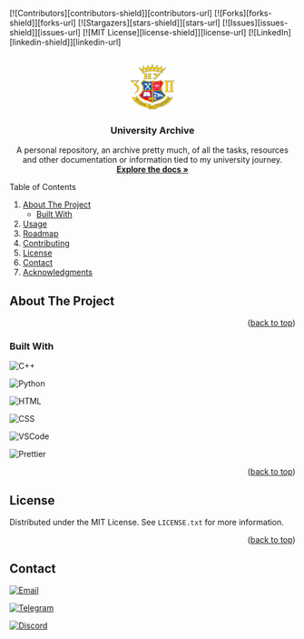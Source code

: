 <a name="readme-top"></a>

[![Contributors][contributors-shield]][contributors-url]
[![Forks][forks-shield]][forks-url]
[![Stargazers][stars-shield]][stars-url]
[![Issues][issues-shield]][issues-url]
[![MIT License][license-shield]][license-url]
[![LinkedIn][linkedin-shield]][linkedin-url]

<!-- PROJECT LOGO -->
<br />
<div align="center">
  <a href="https://github.com/seesmof/university">
    <img src="./blueprint/logo.png" alt="Logo" width="80" height="80">
  </a>

<h3 align="center">University Archive</h3>

  <p align="center">
    A personal repository, an archive pretty much, of all the tasks, resources and other documentation or information tied to my university journey.
    <br />
    <a href="https://github.com/seesmof/university"><strong>Explore the docs »</strong></a>
    <br />
  </p>
</div>

<!-- TABLE OF CONTENTS -->
<summary>Table of Contents</summary>
<ol>
    <li>
        <a href="#about-the-project">About The Project</a>
        <ul>
            <li><a href="#built-with">Built With</a></li>
        </ul>
    </li>
    <li><a href="#usage">Usage</a></li>
    <li><a href="#roadmap">Roadmap</a></li>
    <li><a href="#contributing">Contributing</a></li>
    <li><a href="#license">License</a></li>
    <li><a href="#contact">Contact</a></li>
    <li><a href="#acknowledgments">Acknowledgments</a></li>
</ol>

<!-- ABOUT THE PROJECT -->

## About The Project

<p align="right">(<a href="#readme-top">back to top</a>)</p>

### Built With

![C++](https://img.shields.io/badge/C%2B%2B-00599C?style=for-the-badge&logo=c%2B%2B&logoColor=white)
<br>

![Python](https://img.shields.io/badge/Python-3776AB?style=for-the-badge&logo=python&logoColor=white)
<br>

![HTML](https://img.shields.io/badge/HTML-239120?style=for-the-badge&logo=html5&logoColor=white)
<br>

![CSS](https://img.shields.io/badge/CSS-239120?&style=for-the-badge&logo=css3&logoColor=white)
<br>

![VSCode](https://img.shields.io/badge/Visual_Studio_Code-0078D4?style=for-the-badge&logo=visual%20studio%20code&logoColor=white)
<br>

![Prettier](https://img.shields.io/badge/prettier-1A2C34?style=for-the-badge&logo=prettier&logoColor=F7BA3E)
<br>

<p align="right">(<a href="#readme-top">back to top</a>)</p>

<!-- LICENSE -->

## License

Distributed under the MIT License. See `LICENSE.txt` for more information.

<p align="right">(<a href="#readme-top">back to top</a>)</p>

<!-- CONTACT -->

## Contact

[![Email](https://img.shields.io/badge/Gmail-D14836?style=for-the-badge&logo=gmail&logoColor=white)](mailto:seesmwork@gmail.com)
<br>

[![Telegram](https://img.shields.io/badge/Telegram-2CA5E0?style=for-the-badge&logo=telegram&ogoColor=white)](https://t.me/seesmof)
<br>

[![Discord](https://img.shields.io/badge/Discord-7289DA?style=for-the-badge&logo=discord&logoColor=white)](https://discordapp.com/users/289998109226958858)
<br>
